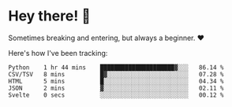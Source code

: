 # Hey there! 👋
Sometimes breaking and entering, but always a beginner. ❤️

Here's how I've been tracking:
<!--START_SECTION:waka-->

```text
Python    1 hr 44 mins    █████████████████████▓░░░   86.14 %
CSV/TSV   8 mins          █▓░░░░░░░░░░░░░░░░░░░░░░░   07.28 %
HTML      5 mins          █░░░░░░░░░░░░░░░░░░░░░░░░   04.34 %
JSON      2 mins          ▓░░░░░░░░░░░░░░░░░░░░░░░░   02.11 %
Svelte    0 secs          ░░░░░░░░░░░░░░░░░░░░░░░░░   00.12 %
```

<!--END_SECTION:waka-->
